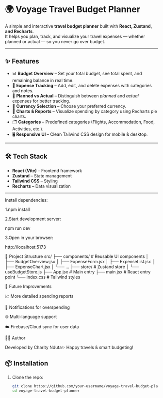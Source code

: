 # 🌍 Voyage Travel Budget Planner

A simple and interactive **travel budget planner** built with **React, Zustand, and Recharts**.  
It helps you plan, track, and visualize your travel expenses — whether planned or actual — so you never go over budget.

---

## ✨ Features

- 📊 **Budget Overview** – Set your total budget, see total spent, and remaining balance in real time.  
- 📝 **Expense Tracking** – Add, edit, and delete expenses with categories and notes.  
- 🔄 **Planned vs Actual** – Distinguish between *planned* and *actual* expenses for better tracking.  
- 💱 **Currency Selection** – Choose your preferred currency.  
- 🍰 **Charts & Reports** – Visualize spending by category using Recharts pie charts.  
- 🗂️ **Categories** – Predefined categories (Flights, Accommodation, Food, Activities, etc.).  
- 🖥️ **Responsive UI** – Clean Tailwind CSS design for mobile & desktop.  

---

## 🛠️ Tech Stack

- **React (Vite)** – Frontend framework  
- **Zustand** – State management  
- **Tailwind CSS** – Styling  
- **Recharts** – Data visualization  

---
Install dependencies:

1.npm install


2.Start development server:

npm run dev


3.Open in your browser:

http://localhost:5173

📂 Project Structure
src/
├── components/       # Reusable UI components
│   ├── BudgetOverview.jsx
│   ├── ExpenseForm.jsx
│   ├── ExpenseList.jsx
│   ├── ExpenseChart.jsx
│   └── ...
├── store/            # Zustand store
│   └── useBudgetStore.js
├── App.jsx           # Main entry
├── main.jsx          # React entry point
└── index.css         # Tailwind styles

🚀 Future Improvements

📈 More detailed spending reports

🔔 Notifications for overspending

🌐 Multi-language support

☁️ Firebase/Cloud sync for user data

👩‍💻 Author

Developed by Charity Nduta✨
Happy travels & smart budgeting!

## 📦 Installation

1. Clone the repo:
   ```bash
   git clone https://github.com/your-username/voyage-travel-budget-planner.git
   cd voyage-travel-budget-planner
